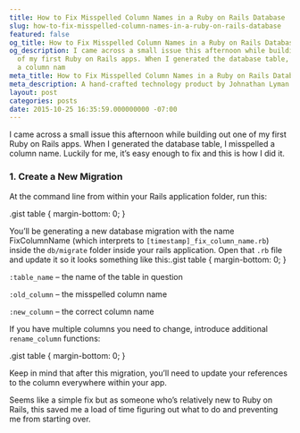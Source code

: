 ```yaml
---
title: How to Fix Misspelled Column Names in a Ruby on Rails Database
slug: how-to-fix-misspelled-column-names-in-a-ruby-on-rails-database
featured: false
og_title: How to Fix Misspelled Column Names in a Ruby on Rails Database – Johnathan.org
og_description: I came across a small issue this afternoon while building out one
  of my first Ruby on Rails apps. When I generated the database table, I misspelled
  a column nam
meta_title: How to Fix Misspelled Column Names in a Ruby on Rails Database – Johnathan.org
meta_description: A hand-crafted technology product by Johnathan Lyman
layout: post
categories: posts
date: 2015-10-25 16:35:59.000000000 -07:00
---
```


I came across a small issue this afternoon while building out one of my first Ruby on Rails apps. When I generated the database table, I misspelled a column name. Luckily for me, it’s easy enough to fix and this is how I did it.

### 1. Create a New Migration

At the command line from within your Rails application folder, run this:

.gist table { margin-bottom: 0; }

You’ll be generating a new database migration with the name FixColumnName (which interprets to `[timestamp]_fix_column_name.rb`) inside the `db/migrate` folder inside your rails application. Open that `.rb` file and update it so it looks something like this:.gist table { margin-bottom: 0; }

`:table_name` – the name of the table in question

`:old_column` – the misspelled column name

`:new_column` – the correct column name

If you have multiple columns you need to change, introduce additional `rename_column` functions:

.gist table { margin-bottom: 0; }

Keep in mind that after this migration, you’ll need to update your references to the column everywhere within your app.

Seems like a simple fix but as someone who’s relatively new to Ruby on Rails, this saved me a load of time figuring out what to do and preventing me from starting over.

